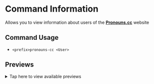 # Command Information
Allows you to view information about users of the **[Pronouns.cc](https://pronouns.cc/)** website

## Command Usage
+ `<prefix>pronouns-cc <User>`

## Previews
<details><summary>Tap here to view available previews</summary>

![Screenshot_20231027-012513](https://github.com/Kemi-Rawr/BDFD-Articles/assets/111205130/fc876520-31d5-476e-a6b6-600a228ccc17)

</details>

